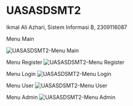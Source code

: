 # UASASDSMT2
Ikmal Ali Azhari, Sistem Informasi B, 2309116087

Menu Main




 ![UASASDSMT2-Menu Main](https://github.com/ikmalalo/UASASDSMT2/assets/100822093/12c4db5b-3dff-4b87-8382-b673eab49c4b)






Menu Register
 ![UASASDSMT2-Menu Register](https://github.com/ikmalalo/UASASDSMT2/assets/100822093/0db4fa0f-f73d-4a0f-b674-b7d963b56944)







Menu Login
 ![UASASDSMT2-Menu Login](https://github.com/ikmalalo/UASASDSMT2/assets/100822093/dfbdfe9a-cae2-4783-9f34-dc5101d2ae2d)







Menu User
 ![UASASDSMT2-Menu User](https://github.com/ikmalalo/UASASDSMT2/assets/100822093/f9e7b969-fe71-4cc0-877b-4123e92c1c76)








Menu Admin
 ![UASASDSMT2-Menu Admin](https://github.com/ikmalalo/UASASDSMT2/assets/100822093/683389f4-1834-47ec-93bc-95ed581f44f5)

